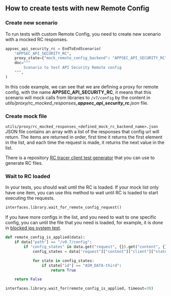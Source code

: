 ## How to create tests with new Remote Config

### Create new scenario

To run tests with custom Remote Config, you need to create new scenario with a mocked RC responses.

```python
appsec_api_security_rc = EndToEndScenario(
    "APPSEC_API_SECURITY_RC",
    proxy_state={"mock_remote_config_backend": "APPSEC_API_SECURITY_RC"},
    doc="""
        Scenario to test API Security Remote config
    """,
)
```
In this code example, we can see that we are defining a proxy for remote config, with the name **APPSEC_API_SECURITY_RC**,
it means that this scenario will mock calls from libraries to `/v7/config` by the content in *utils/proxy/rc_mocked_responses_**appsec_api_security_rc**.json* file.

### Create mock file

`utils/proxy/rc_mocked_responses_<defined_mock_rc_backend_name>.json` JSON file contains an array with a list of the responses that config url will return. The items are returned in order, first time it returns the first element in the list, and each time the request is made, it returns the next value in the list.

There is a repository [RC tracer client test generator](https://github.com/DataDog/rc-tracer-client-test-generator) that you can use to generate RC files.

### Wait to RC loaded

In your tests, you should wait until the RC is loaded. If your mock list only have one item, you can use this method to wait until RC is loaded to start executing the requests.

```python
interfaces.library.wait_for_remote_config_request()
```

If you have more configs in the list, and you need to wait to one specific config, you can until the file that you need is loaded, for example, it is done in [blocked ips system test](https://github.com/DataDog/system-tests/blob/72f8b47d014977fb4cd63c64bb1f8340e01dec05/tests/appsec/test_ip_blocking_full_denylist.py#L56-L68).

```python
def remote_config_is_applied(data):
    if data["path"] == "/v0.7/config":
        if "config_states" in data.get("request", {}).get("content", {}).get("client", {}).get("state", {}):
            config_states = data["request"]["content"]["client"]["state"]["config_states"]

            for state in config_states:
                if state["id"] == "ASM_DATA-third":
                    return True

    return False

interfaces.library.wait_for(remote_config_is_applied, timeout=30)
```